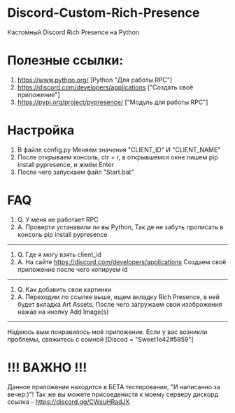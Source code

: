 # Discord-Custom-Rich-Presence
Кастомный Discord Rich Presence на Python

# Полезные ссылки:

1. https://www.python.org/                        [Python "Для работы RPC"]
2. https://discord.com/developers/applications    ["Создать своё приложение"]
3. https://pypi.org/project/pypresence/           ["Модуль для работы RPC"]

# Настройка 

1. В файле config.py Меняем значения "CLIENT_ID" И "CLIENT_NAME"
2. После открываем консоль, ctr + r, в открывшемся окне пишем pip install pypresence, и жмём Enter
3. После чего запускаем файл "Start.bat"

# FAQ

1. Q. У меня не работает RPC
2. A. Проверти устанавили ли вы Python, Так де не забуть прописать в консоль pip install pypresence
-------------------------------------------------------------------------------------------------------------------------------------------------------------
1. Q. Где я могу взять client_id 
2. A. На сайте https://discord.com/developers/applications Создаем своё приложение после чего копируем id
-------------------------------------------------------------------------------------------------------------------------------------------------------------
1. Q. Как добавить свои картинки
2. A. Переходим по ссылке выше, ищем вкладку Rich Presence, в ней будет вкладка Art Assets, После чего загружаем свои изоброжения нажав на кнопку Add Image(s)
-------------------------------------------------------------------------------------------------------------------------------------------------------------
Надеюсь вым понравилось моё приложение. Если у вас возникли проблемы, свяжитесь с сомной [Discod = "Sweet1e42#5859"]

# !!! ВАЖНО !!!
Данное приложение находится в БЕТА тестирование, "И написанно за вечер:)"!
Так же вы можете присоеденистя к моему серверу дискорд ссылка - https://discord.gg/CWsuHRadJX
